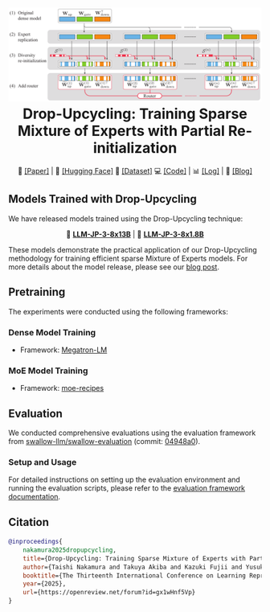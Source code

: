 <h1 align="center">
    <img alt="Drop-Upcycling" src="images/drop-upcycling.png"></a><br>
<b>Drop-Upcycling: Training Sparse Mixture of Experts with Partial Re-initialization</b><br>
</h1>

<p align="center">
  📄 <a href="https://openreview.net/forum?id=gx1wHnf5Vp">[Paper]</a> |
  🤗 <a href="https://huggingface.co/collections/llm-jp/drop-upcycling-674dc5be7bbb45e12a476b80">[Hugging Face]</a>
  📁 <a href="https://gitlab.llm-jp.nii.ac.jp/datasets/llm-jp-corpus-v3">[Dataset]</a>
  💻 <a href="https://github.com/Taishi-N324/Drop-Upcycling">[Code]</a> |
  📊 <a href="https://wandb.ai/taishi-nakamura/Drop-Upcycling">[Log]</a> |
  📰 <a href="https://llmc.nii.ac.jp/en/topics/release-of-llm-jp-3-moe-series/">[Blog]</a>
</p>

## Models Trained with Drop-Upcycling

We have released models trained using the Drop-Upcycling technique:

<p align="center">
  🤗 <a href="https://huggingface.co/llm-jp/llm-jp-3-8x13b"><strong>LLM-JP-3-8x13B</strong></a> |
  🤗 <a href="https://huggingface.co/llm-jp/llm-jp-3-8x1.8b"><strong>LLM-JP-3-8x1.8B</strong></a>
</p>

These models demonstrate the practical application of our Drop-Upcycling methodology for training efficient sparse Mixture of Experts models. For more details about the model release, please see our [blog post](https://llmc.nii.ac.jp/en/topics/release-of-llm-jp-3-moe-series/).

## Pretraining

The experiments were conducted using the following frameworks:

### Dense Model Training

- Framework: [Megatron-LM](https://github.com/llm-jp/Megatron-LM/tree/936f55676ee8d8f329a3fe12f5c4e7fdc51b46f8)

### MoE Model Training

- Framework: [moe-recipes](https://github.com/rioyokotalab/moe-recipes/tree/0860594e0e278d4b9cea547adb5d0177f0648a38)

## Evaluation

We conducted comprehensive evaluations using the evaluation framework from [swallow-llm/swallow-evaluation](https://github.com/swallow-llm/swallow-evaluation) (commit: [04948a0](https://github.com/swallow-llm/swallow-evaluation/commit/04948a0e81075cc461b80e98ba2ce483d4edb0bc)).

### Setup and Usage

For detailed instructions on setting up the evaluation environment and running the evaluation scripts, please refer to the [evaluation framework documentation](https://github.com/swallow-llm/swallow-evaluation/blob/04948a0e81075cc461b80e98ba2ce483d4edb0bc/README.md).

## Citation

```bibtex
@inproceedings{
    nakamura2025dropupcycling,
    title={Drop-Upcycling: Training Sparse Mixture of Experts with Partial Re-initialization},
    author={Taishi Nakamura and Takuya Akiba and Kazuki Fujii and Yusuke Oda and Rio Yokota and Jun Suzuki},
    booktitle={The Thirteenth International Conference on Learning Representations},
    year={2025},
    url={https://openreview.net/forum?id=gx1wHnf5Vp}
}
```
